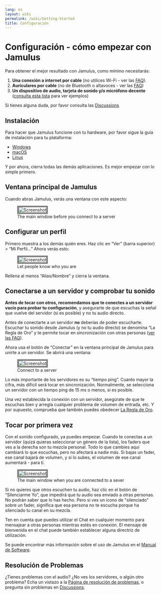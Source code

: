 ```yaml
---
lang: es
layout: wiki
permalink: /wiki/Getting-Started
title: Configuración
---
```


# Configuración - cómo empezar con Jamulus

Para obtener el mejor resultado con Jamulus, como mínimo necesitarás:

1. **Una conexión a internet por cable** (no utilices Wi-Fi - ver las [FAQ](/wiki/FAQ#por-qué-no-debería-utilizar-dispositivos-inalámbricos)).
1. **Auriculares por cable** (no de Bluetooth o altavoces - ver las [FAQ](/wiki/FAQ#por-qué-no-debería-utilizar-dispositivos-inalámbricos))
1. **Un dispositivo de audio, tarjeta de sonido y/o micrófono decente** ([consulta esta lista](/kb/2021/01/05/Jamulus-Sound-Devices.html) para ver ejemplos)

Si tienes alguna duda, por favor consulta las [Discussions](https://github.com/jamulussoftware/jamulus/discussions)

## Instalación

Para hacer que Jamulus funcione con tu hardware, por favor sigue la guía de instalación para tu plataforma:

* [Windows](/wiki/Installation-for-Windows)
* [macOS](/wiki/Installation-for-Macintosh)
* [Linux](/wiki/Installation-for-Linux)

Y por ahora, cierra todas las demás aplicaciones. Es mejor empezar con lo simple primero.

## Ventana principal de Jamulus

Cuando abras Jamulus, verás una ventana con este aspecto:

<figure>
  <img src="{{site.url}}/assets/img/es-screenshots/main-screen-default.png" loading="lazy" alt="Screenshot" style="border: 5px solid grey;">
  <figcaption>The main window before you connect to a server</figcaption>
</figure>


## Configurar un perfil

Primero muestra a los demás quién eres. Haz clic en “Ver” (barra superior) > “Mi Perfil…” Ahora verás esto:

<figure>
  <img src="{{site.url}}/assets/img/es-screenshots/settings-profile.png" loading="lazy" alt="Screenshot" style="border: 5px solid grey;">
  <figcaption>Let people know who you are</figcaption>
</figure>


Rellena al menos “Alias/Nombre” y cierra la ventana.

## Conectarse a un servidor y comprobar tu sonido

**Antes de tocar con otros, recomendamos que te conectes a un servidor vacío para probar tu configuración**, y asegurarte de que escuchas la señal que vuelve del servidor (si es posible) y no tu audio directo.

Antes de conectarte a un servidor **no** deberías de poder escucharte. Escuchar tu sonido desde Jamulus (y no tu audio directo) se denomina “La Regla de Oro” y te permite tocar en sincronización con otras personas ([ver las FAQ](/wiki/FAQ#por-qué-no-debería-escuchar-mi-propia-señal)).

Ahora usa el botón de “Conectar” en la ventana principal de Jamulus para unirte a un servidor. Se abrirá una ventana:

<figure>
  <img src="{{site.url}}/assets/img/es-screenshots/connection-setup-window.png" loading="lazy" alt="Screenshot" style="border: 5px solid grey;">
  <figcaption>Connect to a server</figcaption>
</figure>

Lo más importante de los servidores es su “tiempo ping”. Cuanto mayor la cifra, más difícil será tocar en sincronización. Normalmente, se selecciona un servidor con un tiempo ping de 15 ms o menos, si es posible.

Una vez establecida la conexión con un servidor, asegúrate de que te escuchas bien y arregla cualquier problema de volumen de entrada, etc. Y por supuesto, comprueba que también puedes obedecer [La Regla de Oro](/wiki/Client-Troubleshooting#todos-suenan-bien-pero-es-difícil-tocar-todos-juntos-manteniendo-el-tiempo).

## Tocar por primera vez

Con el sonido configurado, ya puedes empezar. Cuando te conectas a un servidor (quizá quieras seleccionar un género de la lista), los faders que ves a la derecha son tu mezcla personal. Todo lo que cambies aquí cambiará lo que escuchas, pero no afectará a nadie más. Si bajas un fader, ese canal bajará de volumen, y si lo subes, el volumen de ese canal aumentará - para tí.

<figure>
  <img src="{{site.url}}/assets/img/es-screenshots/main-screen-medium.png" loading="lazy" alt="Screenshot" style="border: 5px solid grey;">
  <figcaption>The main window when you are connected to a sever</figcaption>
</figure>

Si no quieres que otros escuchen tu audio, haz clic en el botón de “Silenciarme Yo”, que impedirá que tu audio sea enviado a otras personas. No podrán saber que lo has hecho. Pero si ves un icono de "silenciado" sobre un fader, significa que esa persona no te escucha porque ha silenciado tu canal en su mezcla.

Ten en cuenta que puedes utilizar el Chat en cualquier momento para mensajear a otras personas mientras estés en conexión. El mensaje de bienvenida en el chat puede también establecer alguna directriz de utilización.

Se puede encontrar más información sobre el uso de Jamulus en el [Manual de Software](/wiki/Software-Manual).

## Resolución de Problemas

¿Tienes problemas con el audio? ¿No ves los servidores, o algún otro problema? Echa un vistazo a la [Página de resolución de problemas](/wiki/Client-Troubleshooting), o pregunta sin problemas en [Discussions](https://github.com/jamulussoftware/jamulus/discussions).
